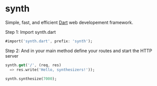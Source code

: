 synth
=====

Simple, fast, and efficient [Dart](http://dartlang.org) web developement framework.

Step 1: Import synth.dart

```dart
#import('synth.dart', prefix: 'synth');
```

Step 2: And in your main method define your routes and start the HTTP server

```dart
synth.get('/', (req, res)
  => res.write('Hello, synthesizers!'));

synth.synthesize(7000);
```